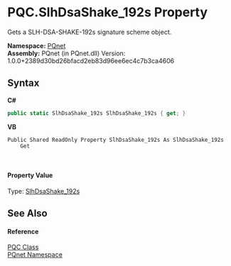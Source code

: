 # PQC.SlhDsaShake_192s Property 
 

Gets a SLH-DSA-SHAKE-192s signature scheme object.

**Namespace:**&nbsp;<a href="fc4f881f-e121-9cf0-ed49-65bf6b5a005d.md">PQnet</a><br />**Assembly:**&nbsp;PQnet (in PQnet.dll) Version: 1.0.0+2389d30bd26bfacd2eb83d96ee6ec4c7b3ca4606

## Syntax

**C#**<br />
``` C#
public static SlhDsaShake_192s SlhDsaShake_192s { get; }
```

**VB**<br />
``` VB
Public Shared ReadOnly Property SlhDsaShake_192s As SlhDsaShake_192s
	Get
```

<br />

#### Property Value
Type: <a href="5ec65541-4d33-faaf-6b7a-91d7f55cb201.md">SlhDsaShake_192s</a>

## See Also


#### Reference
<a href="80837ae2-f212-0d05-93e2-94dabbb73c7f.md">PQC Class</a><br /><a href="fc4f881f-e121-9cf0-ed49-65bf6b5a005d.md">PQnet Namespace</a><br />